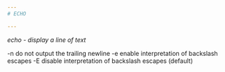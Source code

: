 ```yaml
---
# ECHO

---
```


*echo - display a line of text*

-n     do not output the trailing newline
-e     enable interpretation of backslash escapes
-E     disable interpretation of backslash escapes (default)


